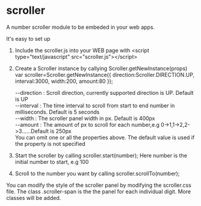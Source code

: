 scroller
========

A number scroller module to be embeded in your web apps.

It's easy to set up

1. Include the scroller.js into your WEB page with &lt;script type="text/javascript" src="scroller.js"&gt;&lt;/script&gt;
2. Create a Scroller instance by callying Scroller.getNewInstance(props)
   var scroller=Scroller.getNewInstance({
  	direction:Scroller.DIRECTION.UP,
  	interval:3000,
  	width:200,
  	amount:80
   });

   --direction : Scroll direction, currently supported direction is UP. Default is UP<br/>
   --interval  : The time interval to scroll from start to end number in milliseconds. Default is 5 seconds<br/>
   --width     : The scroller panel width in px. Default is 400px<br/>
   --amount    : The amount of px to scroll for each number,e.g 0->1,1->2,2->3......Default is 250px<br/>
   You can omit one or all the properties above. The default value is used if the property is not specified
   
3. Start the scroller by calling scroller.start(number); Here number is the initial number to start, e.g 100
4. Scroll to the number you want by calling scroller.scrollTo(number);

You can modify the style of the scroller panel by modifying the scroller.css file. The class .scroller-span is the the panel for each individual digit. More classes will be added.
